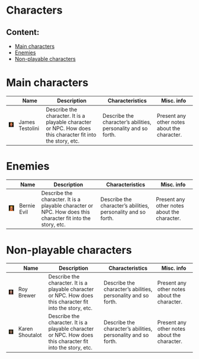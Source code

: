 # Characters

## **Content:**
- [Main characters](#main-characters)
- [Enemies](#enemies)
- [Non-playable characters](#non-playable-characters)

# Main characters

| | Name | Description | Characteristics | Misc. info | 
|-|------|-------------|-----------------|------------|
|![](../../content/graphics/characters/char02.png)| James Testolini| Describe the character. It is a playable character or NPC. How does this character fit into the story, etc.|Describe the character’s abilities, personality and so forth.|Present any other notes about the character.|

# Enemies

| | Name | Description | Characteristics | Misc. info | 
|-|------|-------------|-----------------|------------|
|![](../../content/graphics/characters/char03.png)| Bernie Evil| Describe the character. It is a playable character or NPC. How does this character fit into the story, etc.|Describe the character’s abilities, personality and so forth.|Present any other notes about the character.|

# Non-playable characters

| | Name | Description | Characteristics | Misc. info | 
|-|------|-------------|-----------------|------------|
|![](../../content/graphics/characters/char09.png)| Roy Brewer | Describe the character. It is a playable character or NPC. How does this character fit into the story, etc.|Describe the character’s abilities, personality and so forth.|Present any other notes about the character.|
|![](../../content/graphics/characters/char25.png)| Karen Shoutalot| Describe the character. It is a playable character or NPC. How does this character fit into the story, etc.|Describe the character’s abilities, personality and so forth.|Present any other notes about the character.|